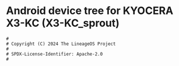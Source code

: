# Android device tree for KYOCERA X3-KC (X3-KC_sprout)

```
#
# Copyright (C) 2024 The LineageOS Project
#
# SPDX-License-Identifier: Apache-2.0
#
```
